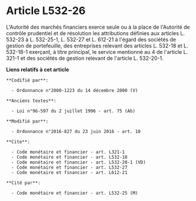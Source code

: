 # Article L532-26

L'Autorité des marchés financiers exerce seule ou à la place de l'Autorité de contrôle prudentiel et de résolution les
attributions définies aux articles L. 532-23 à L. 532-25-1, L. 532-27 et L. 612-21 à l'égard des sociétés de gestion de
portefeuille, des entreprises relevant des articles L. 532-18 et L. 532-18-1 exerçant, à titre principal, le service
mentionné au 4 de l'article L. 321-1 et des sociétés de gestion relevant de l'article L. 532-20-1.

**Liens relatifs à cet article**

	**Codifié par**:

	  - Ordonnance n°2000-1223 du 14 décembre 2000 (V)

	**Anciens textes**:

	  - Loi n°96-597 du 2 juillet 1996 - art. 75 (Ab)

	**Modifié par**:

	  - Ordonnance n°2016-827 du 23 juin 2016 - art. 10

	**Cite**:

	  - Code monétaire et financier - art. L321-1
	  - Code monétaire et financier - art. L532-18
	  - Code monétaire et financier - art. L532-20-1 (VD)
	  - Code monétaire et financier - art. L532-27
	  - Code monétaire et financier - art. L612-21

	**Cité par**:

	  - Code monétaire et financier - art. L532-25 (M)
